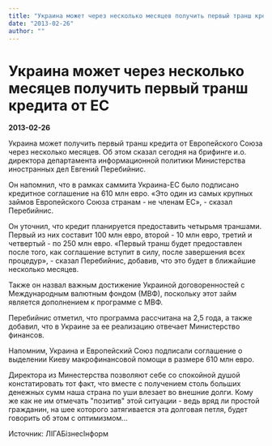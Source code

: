 ```yaml
---
title: "Украина может через несколько месяцев получить первый транш кредита от ЕС"
date: "2013-02-26"
author: ""
---
```


# Украина может через несколько месяцев получить первый транш кредита от ЕС

**2013-02-26** 

Украина может получить первый транш кредита от Европейского Союза через несколько месяцев. Об этом сказал сегодня на брифинге и.о. директора департамента информационной политики Министерства иностранных дел Евгений Перебийнис.

Он напомнил, что в рамках саммита Украина-ЕС было подписано кредитное соглашение на 610 млн евро. «Это один из самых крупных займов Европейского Союза странам - не членам ЕС», - сказал Перебийнис.

Он уточнил, что кредит планируется предоставить четырьмя траншами. Первый из них составит 100 млн евро, второй - 10 млн евро, третий и четвертый - по 250 млн евро. «Первый транш будет предоставлен после того, как соглашение вступит в силу, после завершения всех процедур», - сказал Перебийнис, добавив, что это будет в ближайшие несколько месяцев.

Также он назвал важным достижение Украиной договоренностей с Международным валютным фондом (МВФ), поскольку этот займ является дополнением к программе с МВФ.

Перебийнис отметил, что программа рассчитана на 2,5 года, а также добавил, что в Украине за ее реализацию отвечает Министерство финансов.

Напомним, Украина и Европейский Союз подписали соглашение о выделении Киеву макрофинансовой помощи в размере 610 млн евро.

Директора из Минестерства позволяют себе со спокойной душой констатировать тот факт, что вместе с получением столь больших денежных сумм наша страна по уши влезает во внешние долги. Кому же как не им отмечать "позитив" этой ситуации - ведь вряд ли простой гражданин, на шее которого затягивается эта долговая петля, будет говорить об этом с оптимизмом...

Источник: ЛІГАБізнесІнформ